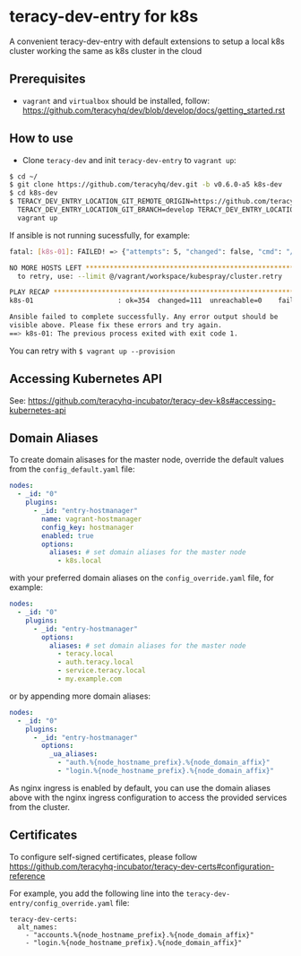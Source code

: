# teracy-dev-entry for k8s

A convenient teracy-dev-entry with default extensions to setup a local k8s cluster working the same as
k8s cluster in the cloud


## Prerequisites

- `vagrant` and `virtualbox` should be installed, follow: https://github.com/teracyhq/dev/blob/develop/docs/getting_started.rst


## How to use

- Clone `teracy-dev` and init `teracy-dev-entry` to `vagrant up`:

```bash
$ cd ~/
$ git clone https://github.com/teracyhq/dev.git -b v0.6.0-a5 k8s-dev
$ cd k8s-dev
$ TERACY_DEV_ENTRY_LOCATION_GIT_REMOTE_ORIGIN=https://github.com/teracyhq-incubator/teracy-dev-entry-k8s.git \
  TERACY_DEV_ENTRY_LOCATION_GIT_BRANCH=develop TERACY_DEV_ENTRY_LOCATION_SYNC=true \
  vagrant up
```


If ansible is not running sucessfully, for example:

```bash
fatal: [k8s-01]: FAILED! => {"attempts": 5, "changed": false, "cmd": "/usr/local/bin/kubectl get secrets -o custom-columns=name:{.metadata.name} --no-headers | grep -m1 default-token", "delta": "0:00:00.190677", "end": "2018-07-26 15:30:33.207118", "msg": "non-zero return code", "rc": 1, "start": "2018-07-26 15:30:33.016441", "stderr": "", "stderr_lines": [], "stdout": "", "stdout_lines": []}

NO MORE HOSTS LEFT *************************************************************
  to retry, use: --limit @/vagrant/workspace/kubespray/cluster.retry

PLAY RECAP *********************************************************************
k8s-01                     : ok=354  changed=111  unreachable=0    failed=1

Ansible failed to complete successfully. Any error output should be
visible above. Please fix these errors and try again.
==> k8s-01: The previous process exited with exit code 1.
```

You can retry with `$ vagrant up --provision`


## Accessing Kubernetes API

See: https://github.com/teracyhq-incubator/teracy-dev-k8s#accessing-kubernetes-api


## Domain Aliases

To create domain alisases for the master node, override the default values from the
`config_default.yaml` file:

```yaml
nodes:
  - _id: "0"
    plugins:
      - _id: "entry-hostmanager"
        name: vagrant-hostmanager
        config_key: hostmanager
        enabled: true
        options:
          aliases: # set domain aliases for the master node
            - k8s.local
```

with your preferred domain aliases on the `config_override.yaml` file, for example:

```yaml
nodes:
  - _id: "0"
    plugins:
      - _id: "entry-hostmanager"
        options:
          aliases: # set domain aliases for the master node
            - teracy.local
            - auth.teracy.local
            - service.teracy.local
            - my.example.com
```

or by appending more domain aliases:


```yaml
nodes:
  - _id: "0"
    plugins:
      - _id: "entry-hostmanager"
        options:
          _ua_aliases:
            - "auth.%{node_hostname_prefix}.%{node_domain_affix}"
            - "login.%{node_hostname_prefix}.%{node_domain_affix}"
```


As nginx ingress is enabled by default, you can use the domain aliases above with the nginx ingress
configuration to access the provided services from the cluster.


## Certificates

To configure self-signed certificates, please follow https://github.com/teracyhq-incubator/teracy-dev-certs#configuration-reference

For example, you add the following line into the `teracy-dev-entry/config_override.yaml` file:

```
teracy-dev-certs:
  alt_names:
    - "accounts.%{node_hostname_prefix}.%{node_domain_affix}"
    - "login.%{node_hostname_prefix}.%{node_domain_affix}"
```
